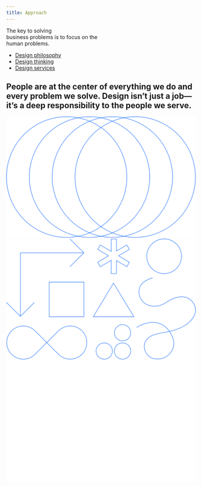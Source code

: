 ```yaml
---
title: Approach
---
```


<title-block>

The key to solving<br>
business problems
<span>is to focus on the
<br>human problems.</span>

<anchor-links>

<ul>
<li><a data-scroll href="#design-philosophy">Design philosophy</a></li>
<li><a data-scroll href="#design-thinking">Design thinking</a></li>
<li><a data-scroll href="#design-services">Design services</a></li>
</ul>

</anchor-links>

</title-block>

<grid background="gray-10">
<column lg="8"  md="5">

## People are at the center of everything we do and every problem we solve. Design isn’t just a job—it’s a deep responsibility to the people we serve.

<icon name="PlexArrowDown"></icon>

</column>

</grid>

<tile
    feature="true"
    feature_style="alt"
    feature_heading="Design philosophy"
    feature_heading_secondary="The beliefs behind everything we do"
    feature_background="black"
    feature_description="Design is about giving people a path, both emotionally and functionally, towards their goals."
    href="/approach/design-philosophy"
    title="Learn more">
<img src="images/philosophy.svg" alt="Geometric shapes"/>
</tile>
<tile
    feature="true"
    feature_style="alt"
    feature_heading="Design thinking"
    feature_heading_secondary="Human-centered design at scale"
    feature_background="magenta-20"
    feature_description="Learn how you can apply the same framework our teams use every day."
    href="/approach/design-thinking"
    title="Learn more">
<img src="images/design-thinking.svg" alt="Geometric shapes"/>
</tile>
<tile
    feature="true"
    feature_style="alt"
    feature_heading="Design services"
    feature_heading_secondary="Your business partner by design"
    feature_background="gray-80"
    feature_description="Design is about giving people a path, both emotionally and functionally, towards their goals."
    href="/approach/design-services"
    title="Learn more">
<img src="images/services.svg" alt="Ven diagram emphasizing overlapping area"/>
</tile>
